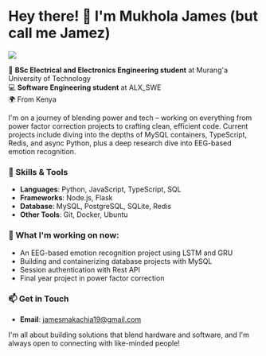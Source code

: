 # Hey there! 👋 I'm Mukhola James (but call me Jamez)

<a href="https://visitcount.itsvg.in">
  <img src="https://visitcount.itsvg.in/api?id=Jamezfn&label=Profile%20Views&color=8&pretty=false" />
</a>

🔌 **BSc Electrical and Electronics Engineering student** at Murang'a University of Technology  
💻 **Software Engineering student** at ALX_SWE  
🌍 From Kenya  

I'm on a journey of blending power and tech – working on everything from power factor correction projects to crafting clean, efficient code. Current projects include diving into the depths of MySQL containers, TypeScript, Redis, and async Python, plus a deep research dive into EEG-based emotion recognition.

### 🔧 Skills & Tools
- **Languages**: Python, JavaScript, TypeScript, SQL
- **Frameworks**: Node.js, Flask
- **Database**: MySQL, PostgreSQL, SQLite, Redis
- **Other Tools**: Git, Docker, Ubuntu

### 🚀 What I'm working on now:
- An EEG-based emotion recognition project using LSTM and GRU
- Building and containerizing database projects with MySQL
- Session authentication with Rest API
- Final year project in power factor correction

### 📫 Get in Touch
- **Email**: jamesmakachia19@gmail.com

I'm all about building solutions that blend hardware and software, and I'm always open to connecting with like-minded people!
